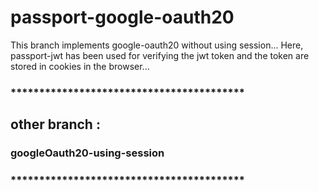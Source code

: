# passport-google-oauth20

This branch implements google-oauth20 without using session...
Here, passport-jwt has been used for verifying the jwt token and the token are stored in cookies in the browser...


### *****************************************
## other branch : 

### googleOauth20-using-session
### *****************************************
